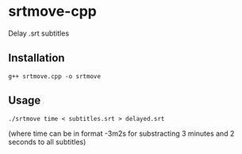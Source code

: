 # srtmove-cpp
Delay .srt subtitles

## Installation
```
g++ srtmove.cpp -o srtmove
```

## Usage
```
./srtmove time < subtitles.srt > delayed.srt
```
(where time can be in format -3m2s for substracting 3 minutes and 2 seconds to all subtitles)
